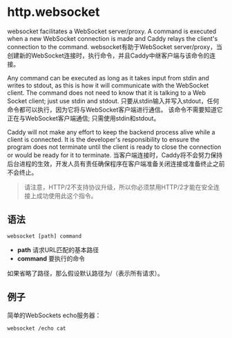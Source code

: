 # http.websocket
websocket facilitates a WebSocket server/proxy. A command is executed when a new WebSocket connection is made and Caddy relays the client's connection to the command.
websocket有助于WebSocket server/proxy，当创建新的WebSocket连接时，执行命令，并且Caddy中继客户端与该命令的连接。

Any command can be executed as long as it takes input from stdin and writes to stdout, as this is how it will communicate with the WebSocket client. The command does not need to know that it is talking to a Web Socket client; just use stdin and stdout.
只要从stdin输入并写入stdout，任何命令都可以执行，因为它将与WebSocket客户端进行通信。 该命令不需要知道它正在与WebSocket客户端通信; 只需使用stdin和stdout。

Caddy will not make any effort to keep the backend process alive while a client is connected. It is the developer's responsibility to ensure the program does not terminate until the client is ready to close the connection or would be ready for it to terminate.
当客户端连接时，Caddy将不会努力保持后台进程的生效，开发人员有责任确保程序在客户端准备关闭连接或准备终止之前不会终止。

> 请注意，HTTP/2不支持协议升级，所以你必须禁用HTTP/2才能在安全连接上成功使用此这个指令。

## 语法

```
websocket [path] command
```
*  **path** 请求URL匹配的基本路径
*  **command** 要执行的命令

如果省略了路径，那么假设默认路径为/（表示所有请求）。

## 例子
简单的WebSockets echo服务器：
```
websocket /echo cat
```